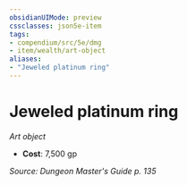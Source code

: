 ```yaml
---
obsidianUIMode: preview
cssclasses: json5e-item
tags:
- compendium/src/5e/dmg
- item/wealth/art-object
aliases: 
- "Jeweled platinum ring"
---
```

# Jeweled platinum ring
*Art object*  

- **Cost**: 7,500 gp

*Source: Dungeon Master's Guide p. 135*